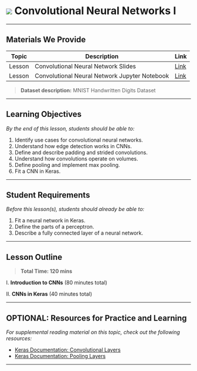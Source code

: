 # ![](https://ga-dash.s3.amazonaws.com/production/assets/logo-9f88ae6c9c3871690e33280fcf557f33.png) Convolutional Neural Networks I

---

## Materials We Provide


| Topic | Description | Link |
| --- | --- | --- |
| Lesson | Convolutional Neural Network Slides | [Link](./cnn.pdf)|
| Lesson | Convolutional Neural Network Jupyter Notebook | [Link](./starter-code.ipynb)|

> **Dataset description:** MNIST Handwritten Digits Dataset

---

## Learning Objectives

*By the end of this lesson, students should be able to:*
1. Identify use cases for convolutional neural networks.
2. Understand how edge detection works in CNNs.
3. Define and describe padding and strided convolutions.
4. Understand how convolutions operate on volumes.
5. Define pooling and implement max pooling.
6. Fit a CNN in Keras.

---

## Student Requirements

*Before this lesson(s), students should already be able to:*

1. Fit a neural network in Keras.
2. Define the parts of a perceptron.
3. Describe a fully connected layer of a neural network.

---

## Lesson Outline

> **Total Time: 120 mins**

I. **Introduction to CNNs** (80 minutes total)

II. **CNNs in Keras** (40 minutes total)

---

## OPTIONAL: Resources for Practice and Learning

*For supplemental reading material on this topic, check out the following resources:*

- [Keras Documentation: Convolutional Layers](https://keras.io/layers/convolutional)
- [Keras Documentation: Pooling Layers](https://keras.io/layers/pooling/)
---
